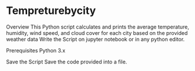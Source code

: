 # Tempreturebycity

Overview
This Python script calculates and prints the average temperature, humidity, wind speed, and cloud cover for each city based on the provided weather data
Write the Script on jupyter notebook or in any python editor.

Prerequisites
Python 3.x

Save the Script
Save the code provided into a file.
